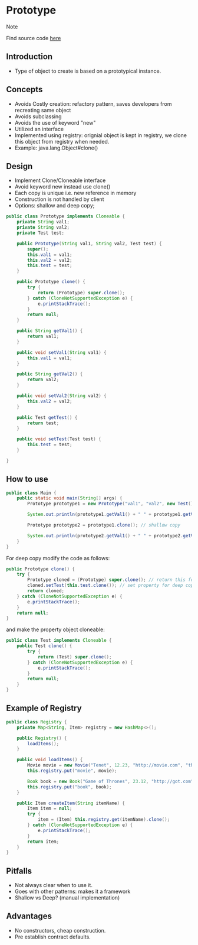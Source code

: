 # Prototype

> [!NOTE]
> Find source code [here](https://github.com/amritpandey23/design_patterns_java/tree/master/com.amrit.designpatterns.creational/src/com/amrit/designpatterns/creational/prototype)

## Introduction

- Type of object to create is based on a prototypical instance.

## Concepts

- Avoids Costly creation: refactory pattern, saves developers from recreating same object
- Avoids subclassing
- Avoids the use of keyword "new"
- Utilized an interface
- Implemented using registry: orignial object is kept in registry, we clone this object from registry when needed.
- Example: java.lang.Object#clone()

## Design

- Implement Clone/Cloneable interface
- Avoid keyword new instead use clone()
- Each copy is unique i.e. new reference in memory
- Construction is not handled by client
- Options: shallow and deep copy;

```java
public class Prototype implements Cloneable {
	private String val1;
	private String val2;
	private Test test;

	public Prototype(String val1, String val2, Test test) {
		super();
		this.val1 = val1;
		this.val2 = val2;
		this.test = test;
	}

	public Prototype clone() {
		try {
			return (Prototype) super.clone();
		} catch (CloneNotSupportedException e) {
			e.printStackTrace();
		}
		return null;
	}

	public String getVal1() {
		return val1;
	}

	public void setVal1(String val1) {
		this.val1 = val1;
	}

	public String getVal2() {
		return val2;
	}

	public void setVal2(String val2) {
		this.val2 = val2;
	}

	public Test getTest() {
		return test;
	}

	public void setTest(Test test) {
		this.test = test;
	}

}
```

## How to use

```java
public class Main {
	public static void main(String[] args) {
		Prototype prototype1 = new Prototype("val1", "val2", new Test());

		System.out.println(prototype1.getVal1() + " " + prototype1.getVal2() + " " + prototype1.getTest());

		Prototype prototype2 = prototype1.clone(); // shallow copy

		System.out.println(prototype2.getVal1() + " " + prototype2.getVal2() + " " + prototype2.getTest());
	}
}
```

For deep copy modify the code as follows:

```java
public Prototype clone() {
	try {
		Prototype cloned = (Prototype) super.clone(); // return this for shallow copy
		cloned.setTest(this.test.clone()); // set property for deep copy
		return cloned;
	} catch (CloneNotSupportedException e) {
		e.printStackTrace();
	}
	return null;
}
```

and make the property object cloneable:

```java
public class Test implements Cloneable {
	public Test clone() {
		try {
			return (Test) super.clone();
		} catch (CloneNotSupportedException e) {
			e.printStackTrace();
		}
		return null;
	}
}
```

## Example of Registry

```java
public class Registry {
	private Map<String, Item> registry = new HashMap<>();

	public Registry() {
		loadItems();
	}

	public void loadItems() {
		Movie movie = new Movie("Tenet", 12.23, "http://movie.com", "thriller");
		this.registry.put("movie", movie);

		Book book = new Book("Game of Thrones", 23.12, "http://got.com", "I898989");
		this.registry.put("book", book);
	}

	public Item createItem(String itemName) {
		Item item = null;
		try {
			item = (Item) this.registry.get(itemName).clone();
		} catch (CloneNotSupportedException e) {
			e.printStackTrace();
		}
		return item;
	}
}
```

## Pitfalls

- Not always clear when to use it.
- Goes with other patterns: makes it a framework
- Shallow vs Deep? (manual implementation)

## Advantages

- No constructors, cheap construction.
- Pre establish contract defaults.
